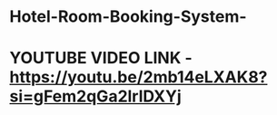 # Hotel-Room-Booking-System- 
# YOUTUBE VIDEO LINK - https://youtu.be/2mb14eLXAK8?si=gFem2qGa2lrlDXYj
